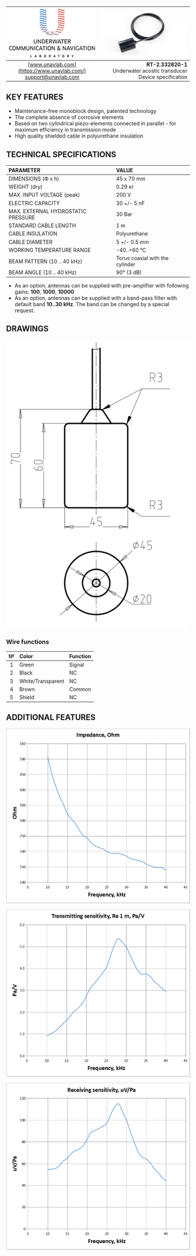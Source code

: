 <div style="page-break-after: always;"></div>

| ![logo](/documentation/sm_logo.png) | ![logo](/documentation/def_buoy_txd.png) |
| :---: | ---: |
| [www.unavlab.com](https://www.unavlab.com/) <br/> [support@unavlab.com](mailto:support@unavlab.com) | **RT-2.332820-1** <br/> Underwater acostic transducer <br/> Device specification |

## KEY FEATURES

* Maintenance-free monoblock design, patented technology
* The complete absence of corrosive elements
* Based on two cylindrical piezo-elements connected in parallel - for maximum efficiency in transmission mode
* High quality shielded cable in polyurethane insulation

## TECHNICAL SPECIFICATIONS

| PARAMETER | VALUE |
| :--- | :--- |
| DIMENSIONS (Ф х h) | 45 x 70 mm |
| WEIGHT (dry) | 0.29 кг |
| MAX. INPUT VOLTAGE (peak) | 200 V |
| ELECTRIC CAPACITY | 30 +/- 5 nF |
| MAX. EXTERNAL HYDROSTATIC PRESSURE | 30 Bar |
| STANDARD CABLE LENGTH | 1 m |
| CABLE INSULATION | Polyurethane |
| CABLE DIAMETER | 5 +/- 0.5 mm |
| WORKING TEMPERATURE RANGE | -40..+60 °С |
| BEAM PATTERN (10 .. 40 kHz) | Torus coaxial with the cylinder |
| BEAM ANGLE (10 .. 40 kHz) | 90° (3 dB) |

* As an option, antennas can be supplied with pre-amplifier with following gains: **100**, **1000**, **10000**
* As an option, antennas can be supplied with a band-pass filter with default band **10..30 kHz**. The band can be changed by a special request.

<div style="page-break-after: always;"></div>

## DRAWINGS

![RT_2_332820_1_drawings](/documentation/RT_2_332820_1_drawings.png)

### Wire functions

| № | Color | Function |
| :---: | :--- | :--- |
| 1 | Green | Signal |
| 2 | Black | NC |
| 3 | White/Transparent | NC |
| 4 | Brown | Common |
| 5 | Shield | NC |

<div style="page-break-after: always;"></div>

## ADDITIONAL FEATURES

![RT_2_332820_1_impedance](/documentation/RT_2_332820_1_en_impedance.png)

<div style="page-break-after: always;"></div>

![RT_2_332820_1_tx_sensitivity](/documentation/RT_2_332820_1_en_tx_sensitivity.png)

<div style="page-break-after: always;"></div>

![RT_2_332820_1_rx_sensitivity](/documentation/RT_2_332820_1_en_rx_sensitivity.png)

<div style="page-break-after: always;"></div>
